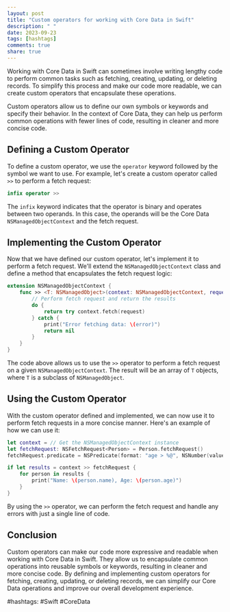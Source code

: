 ```yaml
---
layout: post
title: "Custom operators for working with Core Data in Swift"
description: " "
date: 2023-09-23
tags: [hashtags]
comments: true
share: true
---
```


Working with Core Data in Swift can sometimes involve writing lengthy code to perform common tasks such as fetching, creating, updating, or deleting records. To simplify this process and make our code more readable, we can create custom operators that encapsulate these operations.

Custom operators allow us to define our own symbols or keywords and specify their behavior. In the context of Core Data, they can help us perform common operations with fewer lines of code, resulting in cleaner and more concise code.

## Defining a Custom Operator

To define a custom operator, we use the `operator` keyword followed by the symbol we want to use. For example, let's create a custom operator called `>>` to perform a fetch request:

```swift
infix operator >>
```

The `infix` keyword indicates that the operator is binary and operates between two operands. In this case, the operands will be the Core Data `NSManagedObjectContext` and the fetch request.

## Implementing the Custom Operator

Now that we have defined our custom operator, let's implement it to perform a fetch request. We'll extend the `NSManagedObjectContext` class and define a method that encapsulates the fetch request logic:

```swift
extension NSManagedObjectContext {
    func >> <T: NSManagedObject>(context: NSManagedObjectContext, request: NSFetchRequest<T>) -> [T]? {
        // Perform fetch request and return the results
        do {
            return try context.fetch(request)
        } catch {
            print("Error fetching data: \(error)")
            return nil
        }
    }
}
```

The code above allows us to use the `>>` operator to perform a fetch request on a given `NSManagedObjectContext`. The result will be an array of `T` objects, where `T` is a subclass of `NSManagedObject`.

## Using the Custom Operator

With the custom operator defined and implemented, we can now use it to perform fetch requests in a more concise manner. Here's an example of how we can use it:

```swift
let context = // Get the NSManagedObjectContext instance
let fetchRequest: NSFetchRequest<Person> = Person.fetchRequest()
fetchRequest.predicate = NSPredicate(format: "age > %@", NSNumber(value: 25))

if let results = context >> fetchRequest {
    for person in results {
        print("Name: \(person.name), Age: \(person.age)")
    }
}
```

By using the `>>` operator, we can perform the fetch request and handle any errors with just a single line of code.

## Conclusion

Custom operators can make our code more expressive and readable when working with Core Data in Swift. They allow us to encapsulate common operations into reusable symbols or keywords, resulting in cleaner and more concise code. By defining and implementing custom operators for fetching, creating, updating, or deleting records, we can simplify our Core Data operations and improve our overall development experience.

#hashtags: #Swift #CoreData